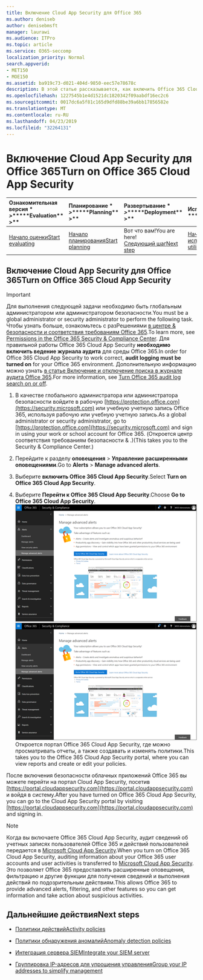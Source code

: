 ```yaml
---
title: Включение Cloud App Security для Office 365
ms.author: deniseb
author: denisebmsft
manager: laurawi
ms.audience: ITPro
ms.topic: article
ms.service: O365-seccomp
localization_priority: Normal
search.appverid:
- MET150
- MOE150
ms.assetid: ba919c73-d021-404d-9850-eec57e78678c
description: В этой статье рассказывается, как включить Office 365 Cloud App Security, на платформе Cloud App Security в Microsoft Azure.
ms.openlocfilehash: 1227545b1e4d1521dc1820342f09aabdf16ec2c6
ms.sourcegitcommit: 0017dc6a5f81c165d9dfd88be39a6bb17856582e
ms.translationtype: MT
ms.contentlocale: ru-RU
ms.lasthandoff: 04/23/2019
ms.locfileid: "32264131"
---
```

# <a name="turn-on-office-365-cloud-app-security"></a><span data-ttu-id="566ae-103">Включение Cloud App Security для Office 365</span><span class="sxs-lookup"><span data-stu-id="566ae-103">Turn on Office 365 Cloud App Security</span></span>
  
|<span data-ttu-id="566ae-104">Ознакомительная версия \* *\>*\*</span><span class="sxs-lookup"><span data-stu-id="566ae-104">\*\*\*\*Evaluation\*\* \>\*\*</span></span>|<span data-ttu-id="566ae-105">Планирование \* *\>*\*</span><span class="sxs-lookup"><span data-stu-id="566ae-105">\*\*\*\*Planning\*\* \>\*\*</span></span>|<span data-ttu-id="566ae-106">Развертывание \* *\>*\*</span><span class="sxs-lookup"><span data-stu-id="566ae-106">\*\*\*\*Deployment\*\* \>\*\*</span></span>|<span data-ttu-id="566ae-107">Использование \* \* \* \*</span><span class="sxs-lookup"><span data-stu-id="566ae-107">\*\*\*\*Utilization\*\*\*\*</span></span>|
|:-----|:-----|:-----|:-----|
|[<span data-ttu-id="566ae-108">Начало оценки</span><span class="sxs-lookup"><span data-stu-id="566ae-108">Start evaluating</span></span>](office-365-cas-overview.md) <br/> |[<span data-ttu-id="566ae-109">Начало планирования</span><span class="sxs-lookup"><span data-stu-id="566ae-109">Start planning</span></span>](get-ready-for-office-365-cas.md) <br/> |<span data-ttu-id="566ae-110">Вот что вам!</span><span class="sxs-lookup"><span data-stu-id="566ae-110">You are here!</span></span>  <br/> [<span data-ttu-id="566ae-111">Следующий шаг</span><span class="sxs-lookup"><span data-stu-id="566ae-111">Next step</span></span>](activity-policies-and-alerts.md) <br/> |[<span data-ttu-id="566ae-112">Начало использования</span><span class="sxs-lookup"><span data-stu-id="566ae-112">Start utilizing</span></span>](utilization-activities-for-ocas.md) <br/> |
  
## <a name="turn-on-office-365-cloud-app-security"></a><span data-ttu-id="566ae-113">Включение Cloud App Security для Office 365</span><span class="sxs-lookup"><span data-stu-id="566ae-113">Turn on Office 365 Cloud App Security</span></span>

> [!IMPORTANT]
> <span data-ttu-id="566ae-114">Для выполнения следующей задачи необходимо быть глобальным администратором или администратором безопасности.</span><span class="sxs-lookup"><span data-stu-id="566ae-114">You must be a global administrator or security administrator to perform the following task.</span></span> <span data-ttu-id="566ae-115">Чтобы узнать больше, ознакомьтесь с разРешениями [в центре &amp; безопасности и соответствия требованиям Office 365](permissions-in-the-security-and-compliance-center.md).</span><span class="sxs-lookup"><span data-stu-id="566ae-115">To learn more, see [Permissions in the Office 365 Security &amp; Compliance Center](permissions-in-the-security-and-compliance-center.md).</span></span> <span data-ttu-id="566ae-116">Для правильной работы Office 365 Cloud App Security **необходимо включить ведение журнала аудита** для среды Office 365.</span><span class="sxs-lookup"><span data-stu-id="566ae-116">In order for Office 365 Cloud App Security to work correct, **audit logging must be turned on** for your Office 365 environment.</span></span> <span data-ttu-id="566ae-117">Дополнительную информацию можно узнать [в статье Включение и отключение поиска в журнале аудита Office 365](turn-audit-log-search-on-or-off.md).</span><span class="sxs-lookup"><span data-stu-id="566ae-117">For more information, see [Turn Office 365 audit log search on or off](turn-audit-log-search-on-or-off.md).</span></span> 
  
1. <span data-ttu-id="566ae-118">В качестве глобального администратора или администратора безопасности войдите в рабочую [https://protection.office.com](https://security.microsoft.com) или учебную учетную запись Office 365, используя рабочую или учебную учетную запись.</span><span class="sxs-lookup"><span data-stu-id="566ae-118">As a global administrator or security administrator, go to [https://protection.office.com](https://security.microsoft.com) and sign in using your work or school account for Office 365.</span></span> <span data-ttu-id="566ae-119">(Откроется центр соответствия требованиям безопасности &amp; .)</span><span class="sxs-lookup"><span data-stu-id="566ae-119">(This takes you to the Security &amp; Compliance Center.)</span></span> 
    
2. <span data-ttu-id="566ae-120">Перейдите к разделу **оповещения** \> **Управление расширенными оповещениями**.</span><span class="sxs-lookup"><span data-stu-id="566ae-120">Go to **Alerts** \> **Manage advanced alerts**.</span></span>
    
3. <span data-ttu-id="566ae-121">Выберите **включить Office 365 Cloud App Security**.</span><span class="sxs-lookup"><span data-stu-id="566ae-121">Select **Turn on Office 365 Cloud App Security**.</span></span>
    
4. <span data-ttu-id="566ae-122">Выберите **Перейти к Office 365 Cloud App Security**.</span><span class="sxs-lookup"><span data-stu-id="566ae-122">Choose **Go to Office 365 Cloud App Security**.</span></span><br/><span data-ttu-id="566ae-123">![В центре безопасности &amp; и соответствия требованиям выберите Управление расширенными оповещениями для перехода к Office 365 Cloud App Security.](media/958632d4-03e3-4ade-8e22-d5509db6fca7.png)</span><span class="sxs-lookup"><span data-stu-id="566ae-123">![In the Security &amp; Compliance Center, choose Manage Advanced Alerts to go to Office 365 Cloud App Security](media/958632d4-03e3-4ade-8e22-d5509db6fca7.png)</span></span><br/><span data-ttu-id="566ae-124">Откроется портал Office 365 Cloud App Security, где можно просматривать отчеты, а также создавать и изменять политики.</span><span class="sxs-lookup"><span data-stu-id="566ae-124">This takes you to the Office 365 Cloud App Security portal, where you can view reports and create or edit your policies.</span></span>

<span data-ttu-id="566ae-125">После включения безопасности облачных приложений Office 365 вы можете перейти на портал Cloud App Security, посетив [https://portal.cloudappsecurity.com](https://portal.cloudappsecurity.com) и войдя в систему.</span><span class="sxs-lookup"><span data-stu-id="566ae-125">After you have turned on Office 365 Cloud App Security, you can go to the Cloud App Security portal by visiting [https://portal.cloudappsecurity.com](https://portal.cloudappsecurity.com) and signing in.</span></span>
    
> [!NOTE]
> <span data-ttu-id="566ae-126">Когда вы включаете Office 365 Cloud App Security, аудит сведений об учетных записях пользователей Office 365 и действий пользователей передается в [Microsoft Cloud App Security](https://aka.ms/whatiscas).</span><span class="sxs-lookup"><span data-stu-id="566ae-126">When you turn on Office 365 Cloud App Security, auditing information about your Office 365 user accounts and user activities is transferred to [Microsoft Cloud App Security](https://aka.ms/whatiscas).</span></span> <span data-ttu-id="566ae-127">Это позволяет Office 365 предоставлять расширенные оповещения, фильтрацию и другие функции для получения сведений и выполнения действий по подозрительным действиям.</span><span class="sxs-lookup"><span data-stu-id="566ae-127">This allows Office 365 to provide advanced alerts, filtering, and other features so you can get information and take action about suspicious activities.</span></span> 
  
## <a name="next-steps"></a><span data-ttu-id="566ae-128">Дальнейшие действия</span><span class="sxs-lookup"><span data-stu-id="566ae-128">Next steps</span></span>

- [<span data-ttu-id="566ae-129">Политики действий</span><span class="sxs-lookup"><span data-stu-id="566ae-129">Activity policies</span></span>](activity-policies-and-alerts.md)
    
- [<span data-ttu-id="566ae-130">Политики обнаружения аномалий</span><span class="sxs-lookup"><span data-stu-id="566ae-130">Anomaly detection policies</span></span>](anomaly-detection-policies-in-ocas.md)
    
- [<span data-ttu-id="566ae-131">Интеграция сервера SIEM</span><span class="sxs-lookup"><span data-stu-id="566ae-131">Integrate your SIEM server</span></span>](integrate-your-siem-server-with-office-365-cas.md)
    
- [<span data-ttu-id="566ae-132">Группировка IP-адресов для упрощения управления</span><span class="sxs-lookup"><span data-stu-id="566ae-132">Group your IP addresses to simplify management</span></span>](group-your-ip-addresses-in-ocas.md)
    

